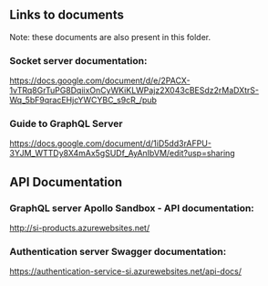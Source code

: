 
## Links to documents
Note: these documents are also present in this folder.

### Socket server documentation:
https://docs.google.com/document/d/e/2PACX-1vTRq8GrTuPG8DqiixOnCyWKiKLWPajz2X043cBESdz2rMaDXtrS-Wq_5bF9qracEHjcYWCYBC_s9cR_/pub

### Guide to GraphQL Server
https://docs.google.com/document/d/1iD5dd3rAFPU-3YJM_WTTDy8X4mAx5gSUDf_AyAnIbVM/edit?usp=sharing

## API Documentation
### GraphQL server Apollo Sandbox - API documentation:
http://si-products.azurewebsites.net/

### Authentication server Swagger documentation:
https://authentication-service-si.azurewebsites.net/api-docs/
